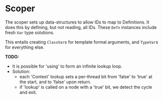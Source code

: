 # Scoper

The scoper sets up data-structures to allow IDs to map to Definitions.
It does this by defining, but not reading, all IDs.
These `Defn` instances include fresh `Var` type solutions.

This entails creating `ClassVar`s for template formal arguments,
and `TypeVar`s for everything else.

**TODO:**
- It is possible for 'using' to form an infinite lookup loop.
- Solution:
  - each 'Context' lookup sets a per-thread bit from 'false' to 'true' at the start, and to 'false' upon return.
  - if 'lookup' is called on a node with a 'true' bit, we detect the cycle and exit.